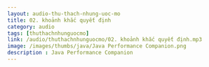 ```yaml
---
layout: audio-thu-thach-nhung-uoc-mo
title: 02. khoảnh khắc quyết định
category: audio
tags: [thuthachnhunguocmo]
link: /audio/thuthachnhunguocmo/02. khoảnh khắc quyết định.mp3 
image: /images/thumbs/java/Java Performance Companion.png
description : Java Performance Companion 
---
```













